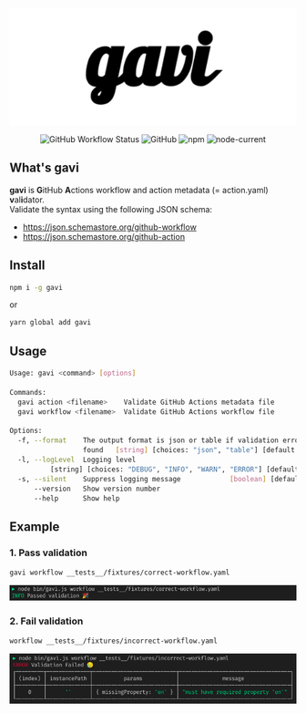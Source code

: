 <p align="center"><img src="./assets/img/logo.png"></p>

<p align="center"><img alt="GitHub Workflow Status" src="https://img.shields.io/github/workflow/status/homoluctus/gavi/Unit%20Test?label=test"> <img alt="GitHub" src="https://img.shields.io/github/license/homoluctus/gavi"> <img alt="npm" src="https://img.shields.io/npm/v/gavi"> <img alt="node-current" src="https://img.shields.io/node/v/gavi"></p>

## What's gavi

**gavi** is **G**itHub **A**ctions workflow and action metadata (= action.yaml) **v**al**i**dator.  
Validate the syntax using the following JSON schema:
- https://json.schemastore.org/github-workflow
- https://json.schemastore.org/github-action

## Install

```bash
npm i -g gavi
```

or

```bash
yarn global add gavi
```

## Usage

```bash
Usage: gavi <command> [options]

Commands:
  gavi action <filename>    Validate GitHub Actions metadata file
  gavi workflow <filename>  Validate GitHub Actions workflow file

Options:
  -f, --format    The output format is json or table if validation error is
                  found   [string] [choices: "json", "table"] [default: "table"]
  -l, --logLevel  Logging level
          [string] [choices: "DEBUG", "INFO", "WARN", "ERROR"] [default: "INFO"]
  -s, --silent    Suppress logging message            [boolean] [default: false]
      --version   Show version number                                  [boolean]
      --help      Show help                                            [boolean]
```

## Example

### 1. Pass validation

```bash
gavi workflow __tests__/fixtures/correct-workflow.yaml
```

![passed validation](./assets/img/passed_validation.png)


### 2. Fail validation

```bash
workflow __tests__/fixtures/incorrect-workflow.yaml
```

![failed validation](./assets/img/failed_validation.png)

